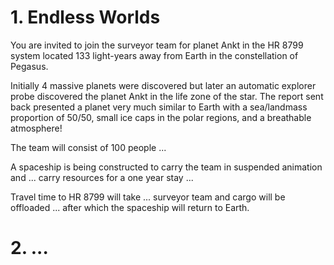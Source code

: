 # 1. Endless Worlds
You are invited to join the surveyor team for planet Ankt in the HR 8799 system located 133 light-years away from Earth in the constellation of Pegasus.

Initially 4 massive planets were discovered but later an automatic explorer probe discovered the planet Ankt in the life zone of the star.
The report sent back presented a planet very much similar to Earth with a sea/landmass proportion of 50/50, small ice caps in the polar regions, and a breathable atmosphere!

The team will consist of 100 people ...

A spaceship is being constructed to carry the team in suspended animation and ... carry resources for a one year stay ...

Travel time to HR 8799 will take ... surveyor team and cargo will be offloaded ... after which the spaceship will return to Earth.
# 2. ...

